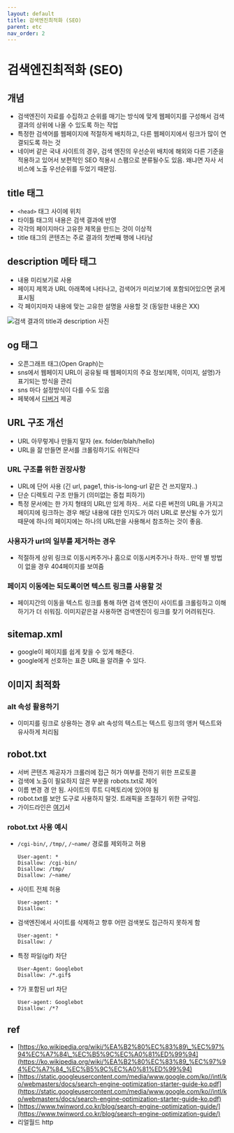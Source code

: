 ```yaml
---
layout: default
title: 검색엔진최적화 (SEO)
parent: etc
nav_order: 2
---
```


# 검색엔진최적화 \(SEO\)

## 개념

* 검색엔진이 자료를 수집하고 순위를 매기는 방식에 맞게 웹페이지를 구성해서 검색 결과의 상위에 나올 수 있도록 하는 작업
* 특정한 검색어를 웹페이지에 적절하게 배치하고, 다른 웹페이지에서 링크가 많이 연결되도록 하는 것
* 네이버 같은 국내 사이트의 경우, 검색 엔진의 우선순위 배치에 해외와 다른 기준을 적용하고 있어서 보편적인 SEO 적용시 스팸으로 분류될수도 있음. 왜냐면 자사 서비스에 노출 우선순위를 두었기 때문임.

## title 태그

* `<head>` 태그 사이에 위치
* 타이틀 태그의 내용은 검색 결과에 반영
* 각각의 페이지마다 고유한 제목을 만드는 것이 이상적
* title 태그의 콘텐츠는 주로 결과의 첫번째 행에 나타남

## description 메타 태그

* 내용 미리보기로 사용
* 페이지 제목과 URL 아래쪽에 나타나고, 검색어가 미리보기에 포함되어있으면 굵게 표시됨
* 각 페이지마자 내용에 맞는 고유한 설명을 사용할 것 \(동일한 내용은 XX\)

![&#xAC80;&#xC0C9; &#xACB0;&#xACFC;&#xC758; title&#xACFC; description &#xC0AC;&#xC9C4;](https://i.imgur.com/enXKj5s.png)

## og 태그

* 오픈그래프 태그\(Open Graph\)는 
* sns에서 웹페이지 URL이 공유될 때 웹페이지의 주요 정보\(제목, 이미지, 설명\)가 표기되는 방식을 관리
* sns 마다 설정방식이 다를 수도 있음
* 페북에서 [디버거](https://developers.facebook.com/tools/debug/sharing/) 제공

## URL 구조 개선

* URL 아무렇게나 만들지 말자 \(ex. folder/blah/hello\)
* URL을 잚 만들면 문서를 크롤링하기도 쉬워진다

### URL 구조를 위한 권장사항

* URL에 단어 사용 \(긴 url, page1, this-is-long-url 같은 건 쓰지말자..\)
* 단순 디렉토리 구조 만들기 \(의미없는 중첩 피하기\)
* 특정 문서에는 한 가지 형태의 URL만 있게 하자.. 서로 다른 버전의 URL을 가지고 페이지에 링크하는 경우 해당 내용에 대한 인지도가 여러 URL로 분산될 수가 있기 때문에 하나의 페이지에는 하나의 URL만을 사용해서 참조하는 것이 좋음.

### 사용자가 url의 일부를 제거하는 경우

* 적절하게 상위 링크로 이동시켜주거나 홈으로 이동시켜주거나 하자.. 만약 별 방법이 없을 경우 404페이지를 보여줌

### 페이지 이동에는 되도록이면 텍스트 링크를 사용할 것

* 페이지간의 이동을 텍스트 링크를 통해 하면 검색 엔진이 사이트를 크롤링하고 이해하기가 더 쉬워짐. 이미지같은걸 사용하면 검색엔진이 링크를 찾기 어려워진다.

## sitemap.xml

* google이 페이지를 쉽게 찾을 수 있게 해준다.
* google에게 선호하는 표준 URL을 알려줄 수 있다.

## 이미지 최적화

### alt 속성 활용하기

* 이미지를 링크로 상용하는 경우 alt 속성의 텍스트는 텍스트 링크의 앵커 텍스트와 유사하게 처리됨

## robot.txt

* 서버 콘텐츠 제공자가 크롤러에 접근 허가 여부를 전하기 위한 프로토콜
* 검색에 노출이 필요하지 않은 부분을 robots.txt로 제어
* 이름 변경 경 안 됨. 사이트의 루트 디렉토리에 있어야 됨
* robot.txt를 보안 도구로 사용하지 말것. 트래픽을 조절하기 위한 규약임.
* 가이드라인은 [여기](https://support.google.com/webmasters/answer/6062596?hl=ko&ref_topic=6061961)서

### robot.txt 사용 예시

* `/cgi-bin/`, `/tmp/`, `/~name/` 경로를 제외하고 허용

  ```text
  User-agent: *
  Disallow: /cgi-bin/
  Disallow: /tmp/
  Disallow: /~name/
  ```

* 사이트 전체 허용

  ```text
  User-agent: *
  Disallow:
  ```

* 검색엔진에서 사이트를 삭제하고 향후 어떤 검색봇도 접근하지 못하게 함

  ```text
  User-agent: *
  Disallow: /
  ```

* 특정 파일\(gif\) 차단

  ```text
  User-Agent: Googlebot
  Disallow: /*.gif$
  ```

* ?가 포함된 url 차단

  ```text
  User-agent: Googlebot
  Disallow: /*?
  ```

## ref

* [https://ko.wikipedia.org/wiki/%EA%B2%80%EC%83%89\_%EC%97%94%EC%A7%84\_%EC%B5%9C%EC%A0%81%ED%99%94](https://ko.wikipedia.org/wiki/%EA%B2%80%EC%83%89_%EC%97%94%EC%A7%84_%EC%B5%9C%EC%A0%81%ED%99%94)
* [https://static.googleusercontent.com/media/www.google.com/ko//intl/ko/webmasters/docs/search-engine-optimization-starter-guide-ko.pdf](https://static.googleusercontent.com/media/www.google.com/ko//intl/ko/webmasters/docs/search-engine-optimization-starter-guide-ko.pdf)
* [https://www.twinword.co.kr/blog/search-engine-optimization-guide/](https://www.twinword.co.kr/blog/search-engine-optimization-guide/)
* 리얼월드 http

